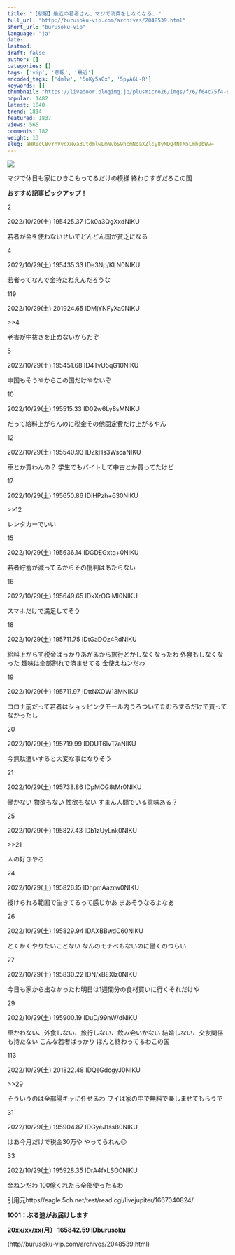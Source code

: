 ```yaml
---
title: "【悲報】最近の若者さん、マジで消費をしなくなる… "
full_url: "http://burusoku-vip.com/archives/2048539.html"
short_url: "burusoku-vip"
language: "ja"
date: 
lastmod: 
draft: false
author: []
categories: []
tags: ['vip', '悲報', '最近']
encoded_tags: ['dmlw', '5oKy5aCx', '5pyA6L-R']
keywords: []
thumbnail: "https://livedoor.blogimg.jp/plusmicro26/imgs/f/6/f64c75f4-s.png"
popular: 1482
latest: 1840
trend: 1834
featured: 1837
views: 565
comments: 182
weight: 13
slug: aHR0cC8vYnVydXNva3UtdmlwLmNvbS9hcmNoaXZlcy8yMDQ4NTM5Lmh0bWw=
---
```


![](https://livedoor.blogimg.jp/plusmicro26/imgs/f/6/f64c75f4-s.png)

<div><p>マジで休日も家にひきこもってるだけの模様 終わりすぎだろこの国</p><p><b>おすすめ記事ピックアップ！</b></p> <p class='g-ad1'> </p> <p class='g-ad2'> </p> <p></p> <p>2 <p> 2022/10/29(土) 195425.37 IDk0a3QgXxdNIKU</p></p><p> 若者が金を使わないせいでどんどん国が貧乏になる </p> <p>4 <p> 2022/10/29(土) 195435.33 IDe3Np/KLN0NIKU</p></p><p> 若者ってなんで金持たねえんだろうな </p> <p>119 <p> 2022/10/29(土) 201924.65 IDMjYNFyXa0NIKU</p></p><p> <p class='anchor'>>>4</p> 老害が中抜きを止めないからだぞ </p> <p>5 <p> 2022/10/29(土) 195451.68 ID4TvU5qG10NIKU</p></p><p> 中国もそうやからこの国だけやないぞ </p> <p>10 <p> 2022/10/29(土) 195515.33 ID02w6Ly8sMNIKU</p></p><p> だって給料上がらんのに税金その他固定費だけ上がるやん </p> <p>12 <p> 2022/10/29(土) 195540.93 IDZkHs3WscaNIKU</p></p><p> 車とか買わんの？ 学生でもバイトして中古とか買ってたけど </p> <p>17 <p> 2022/10/29(土) 195650.86 IDiHPzh+630NIKU</p></p><p> <p class='anchor'>>>12</p> レンタカーでいい </p> <p>15 <p> 2022/10/29(土) 195636.14 IDGDEGxtg+0NIKU</p></p><p> 若者貯蓄が減ってるからその批判はあたらない </p> <p>16 <p> 2022/10/29(土) 195649.65 IDkXrOGiMI0NIKU</p></p><p> スマホだけで満足してそう </p> <p>18 <p> 2022/10/29(土) 195711.75 IDtGaDOz4RdNIKU</p></p><p> 給料上がらず税金ばっかりあがるから旅行とかしなくなったわ 外食もしなくなった 趣味は全部割れで済ませてる 金使えねンだわ </p> <p>19 <p> 2022/10/29(土) 195711.97 IDttNXOW13MNIKU</p></p><p> コロナ前だって若者はショッピングモール内うろついてたむろするだけで買ってなかったし </p> <p>20 <p> 2022/10/29(土) 195719.99 IDDUT6IvT7aNIKU</p></p><p> 今無駄遣いすると大変な事になりそう </p> <p>21 <p> 2022/10/29(土) 195738.86 IDpMOG8tMr0NIKU</p></p><p> 働かない 物欲もない 性欲もない すまん人間でいる意味ある？ </p> <p>25 <p> 2022/10/29(土) 195827.43 IDb1zUyLnk0NIKU</p></p><p> <p class='anchor'>>>21</p> 人の好きやろ </p> <p>24 <p> 2022/10/29(土) 195826.15 IDhpmAazrw0NIKU</p></p><p> 授けられる範囲で生きてるって感じかあ まあそうなるよなあ </p> <p>26 <p> 2022/10/29(土) 195829.94 IDAXBBwdC60NIKU</p></p><p> とくかくやりたいことない なんのモチベもないのに働くのつらい </p> <p>27 <p> 2022/10/29(土) 195830.22 IDN/xBEXIz0NIKU</p></p><p> 今日も家から出なかったわ明日は1週間分の食材買いに行くそれだけや </p> <p>29 <p> 2022/10/29(土) 195900.19 IDuD/99nW/dNIKU</p></p><p> 車かわない、外食しない、旅行しない、飲み会いかない 結婚しない、交友関係も持たない こんな若者ばっかり ほんと終わってるわこの国 </p> <p>113 <p> 2022/10/29(土) 201822.48 IDQsGdcgyJ0NIKU</p></p><p> <p class='anchor'>>>29</p> そういうのは全部陽キャに任せるわ ワイは家の中で無料で楽しませてもらうで </p> <p>31 <p> 2022/10/29(土) 195904.87 IDGyeJ1ssB0NIKU</p></p><p> はあ今月だけで税金30万や やってられん😔 </p> <p>33 <p> 2022/10/29(土) 195928.35 IDrA4fxLSO0NIKU</p></p><p> 金ねンだわ 100億くれたら全部使ったるわ </p> <p>引用元https//eagle.5ch.net/test/read.cgi/livejupiter/1667040824/</p> <p id='csw_block'></p> <p id='divSP1'> </p> <p><b>1001：ぶる速がお届けします <p> 20xx/xx/xx(月） 165842.59 IDburusoku</p></b></p> <p class='g-ad1'> </p> <p class='g-ad2'> </p> <p id='divSP'> </p> </div>

(http//burusoku-vip.com/archives/2048539.html)
